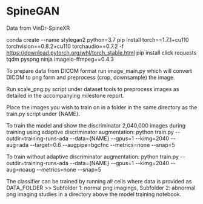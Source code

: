 # SpineGAN

Data from VinDr-SpineXR

conda create --name stylegan2 python=3.7
pip install torch==1.7.1+cu110 torchvision==0.8.2+cu110 torchaudio==0.7.2 -f https://download.pytorch.org/whl/torch_stable.html
pip install click requests tqdm pyspng ninja imageio-ffmpeg==0.4.3

To prepare data from DICOM format run image_main.py which will convert DICOM to png form and preprocess (crop, downsample) the image.

Run scale_png.py script under dataset tools to preprocess images as detailed in the accompanying milestone report.

Place the images you wish to train on in a folder in the same directory as the train.py script under {NAME}.

To train the model and show the discriminator 2,040,000 images during training using adaptive discriminator augmentation:
python train.py --outdir=training-runs-ada --data={NAME} --gpus=1 --kimg=2040 --aug=ada --target=0.6 --augpipe=bgcfnc --metrics=none --snap=5

To train without adaptive discriminator augmentation:
python train.py --outdir=training-runs-ada --data={NAME} --gpus=1 --kimg=2040 --aug=noaug --metrics=none --snap=5

The classifier can be trained by running all cells where data is provided as DATA_FOLDER >> Subfolder 1: normal png imagings, Subfolder 2: abnormal png imaging
studies in a directory above the model training notebook.
